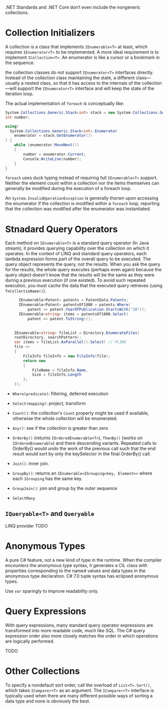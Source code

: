 .NET Standards and .NET Core don’t even include the nongeneric collections.


# Collection Initializers

A collection is a class that implements `IEnumerable<T>` at least, which requires `IEnumerator<T>` to be implemented. A more ideal requirement is to implement `ICollection<T>`. An enumerator is like a cursor or a bookmark in the sequence.

 the collection classes do not support `IEnumerator<T>` interfaces directly. Instead of the collection class maintaining the state, a different class—usually a nested class, so that it has access to the internals of the collection—will support the `IEnumerator<T>` interface and will keep the state of the iteration loop.

The actual implementation of `foreach` is conceptually like:

```csharp
System.Collections.Generic.Stack<int> stack = new System.Collections.Generic.Stack<int>();
int number;

using(
  System.Collections.Generic.Stack<int>.Enumerator
    enumerator = stack.GetEnumerator())
) {
    while (enumerator.MoveNext())
    {
        number = enumerator.Current;
        Console.WriteLine(number);
    }
}
```

`foreach` uses duck typing instead of requiring full `IEnumerable<T>` support. Neither the element count within a collection nor the items themselves can generally be modified during the execution of a foreach loop. 

An `System.InvalidOperationException` is generally thorwn upon accessing the enumerator if the collection is modified within a `foreach` loop, reporting that the collection was modified after the enumerator was instantiated.

# Stnadard Query Operators

Each method on `IEnumerable<T>` is a standard query operator (In Java stream); it provides querying capability over the collection on which it operates. In the context of LINQ and standard query operators, each lambda expression forms part of the overall query to be executed.  The query object represents the query, not the results. When you ask the query for the results, the whole query executes (perhaps even again) because the query object doesn’t know that the results will be the same as they were during a previous execution (if one existed). To avoid such repeated execution, you must cache the data that the executed query retrieves (using `ToCollectioName()`).

```csharp
      IEnumerable<Patent> patents = PatentData.Patents;
      IEnumerable<Patent> patentsOf1800 = patents.Where(
          patent => patent.YearOfPublication.StartsWith("18"));
      IEnumerable<string> items = patentsOf1800.Select(
          patent => patent.ToString());
          
          
    IEnumerable<string> fileList = Directory.EnumerateFiles(
    rootDirectory, searchPattern);
    var items = fileList.AsParallel().Select( // PLINQ
    file =>
    {
        FileInfo fileInfo = new FileInfo(file);
        return new
        {
            FileName = fileInfo.Name,
            Size = fileInfo.Length
        };
    });
```

- `Where(predicate)`: filtering, deferred execution

- `Select(mapping)`: project, transform

- `Count()`: the collection's `Count` property might be used if available, otherwise the whole collection will be enumerated.

- `Any()`: see if the collection is greater than zero

- `OrderBy()` (returns `IOrderedEnumerable<T>`), `ThenBy()` (works on `IOrderedEnumerable`) and there descending variants.  Repeated calls to OrderBy() would undo the work of the previous call such that the end result would sort by only the keySelector in the final OrderBy() call.

- `Join()`: inner join.

- `GroupBy()`: returns an `IEnumerable<IGrouping<key, Element>>` where each `IGrouping` has the same key.

- `GroupJoin()`: join and group by the outer sequence

- `SelectMany`

## `IQueryable<T>` and `Queryable`

LINQ provider TODO

# Anonymous Types

A pure C# feature, not a new kind of type in the runtime. When the compiler encounters the anonymous type syntax, it generates a CIL class with properties corresponding to the named values and data types in the anonymous type declaration. C# 7.0 tuple syntax has eclipsed anonymous types.

Use `var` sparingly to improve readability only.

# Query Expressions

With query expressions, many standard query operator expressions are transformed into more readable code, much like SQL. The C# query expression order also more closely matches the order in which operations are logically performed.

TODO

# Other Collections

To specify a nondefault sort order, call the overload of `List<T>.Sort()`, which takes `IComparer<T>` as an argument.
The `IComparer<T>` interface is typically used when there are many different possible ways of sorting a data type and none is obviously the best.
